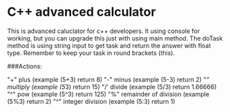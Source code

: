 # C++ advanced calculator
This is advanced caluclator for c++ developers. It using console for working, but you can upgrade this just with using main method. The doTask method is using string input to get task and return the answer with float type. Remember to keep your task in round brackets (this).

###Actions:

"+" plus (example (5+3) return 8)
"-" minus (example (5-3) return 2)
"*" multiply (example (5*3) return 15)
"/' divide (example (5/3) return 1.66666)
"^" pow (example (5^3) return 125)
"%" remainder of division (example (5%3) return 2)
"^" integer division (example (5:3) return 1)
